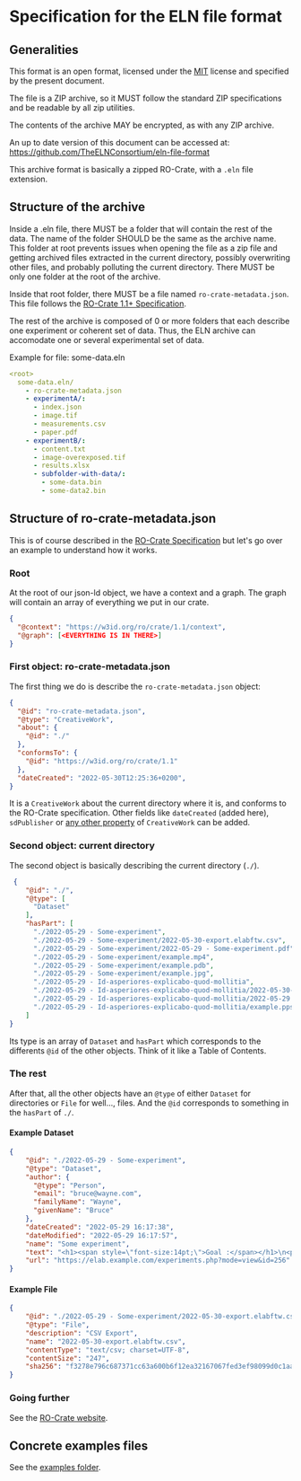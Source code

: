 # Specification for the ELN file format

## Generalities

This format is an open format, licensed under the [MIT](./LICENSE) license and specified by the present document.

The file is a ZIP archive, so it MUST follow the standard ZIP specifications and be readable by all zip utilities.

The contents of the archive MAY be encrypted, as with any ZIP archive.

An up to date version of this document can be accessed at: https://github.com/TheELNConsortium/eln-file-format

This archive format is basically a zipped RO-Crate, with a `.eln` file extension.

## Structure of the archive

Inside a .eln file, there MUST be a folder that will contain the rest of the data. The name of the folder SHOULD be the same as the archive name. This folder at root prevents issues when opening the file as a zip file and getting archived files extracted in the current directory, possibly overwriting other files, and probably polluting the current directory. There MUST be only one folder at the root of the archive.

Inside that root folder, there MUST be a file named `ro-crate-metadata.json`. This file follows the [RO-Crate 1.1+ Specification](https://w3id.org/ro/crate/1.1).

The rest of the archive is composed of 0 or more folders that each describe one experiment or coherent set of data. Thus, the ELN archive can accomodate one or several experimental set of data.

Example for file: some-data.eln

~~~yaml
<root>
  some-data.eln/
    - ro-crate-metadata.json
    - experimentA/:
      - index.json
      - image.tif
      - measurements.csv
      - paper.pdf
    - experimentB/:
      - content.txt
      - image-overexposed.tif
      - results.xlsx
      - subfolder-with-data/:
        - some-data.bin
        - some-data2.bin
~~~

## Structure of ro-crate-metadata.json

This is of course described in the [RO-Crate Specification](https://w3id.org/ro/crate/1.1) but let's go over an example to understand how it works.

### Root

At the root of our json-ld object, we have a context and a graph. The graph will contain an array of everything we put in our crate.

~~~json
{
  "@context": "https://w3id.org/ro/crate/1.1/context",
  "@graph": [<EVERYTHING IS IN THERE>]
}
~~~

### First object: ro-crate-metadata.json

The first thing we do is describe the `ro-crate-metadata.json` object:

~~~json
{
  "@id": "ro-crate-metadata.json",
  "@type": "CreativeWork",
  "about": {
    "@id": "./"
  },
  "conformsTo": {
    "@id": "https://w3id.org/ro/crate/1.1"
  },
  "dateCreated": "2022-05-30T12:25:36+0200",
}
~~~

It is a `CreativeWork` about the current directory where it is, and conforms to the RO-Crate specification. Other fields like `dateCreated` (added here), `sdPublisher` or [any other property](https://schema.org/CreativeWork) of `CreativeWork` can be added.


### Second object: current directory

The second object is basically describing the current directory (`./`).

~~~json
 {
    "@id": "./",
    "@type": [
      "Dataset"
    ],
    "hasPart": [
      "./2022-05-29 - Some-experiment",
      "./2022-05-29 - Some-experiment/2022-05-30-export.elabftw.csv",
      "./2022-05-29 - Some-experiment/2022-05-29 - Some-experiment.pdf",
      "./2022-05-29 - Some-experiment/example.mp4",
      "./2022-05-29 - Some-experiment/example.pdb",
      "./2022-05-29 - Some-experiment/example.jpg",
      "./2022-05-29 - Id-asperiores-explicabo-quod-mollitia",
      "./2022-05-29 - Id-asperiores-explicabo-quod-mollitia/2022-05-30-export.elabftw.csv",
      "./2022-05-29 - Id-asperiores-explicabo-quod-mollitia/2022-05-29 - Id-asperiores-explicabo-quod-mollitia.pdf",
      "./2022-05-29 - Id-asperiores-explicabo-quod-mollitia/example.pps",
    ]
}
~~~

Its type is an array of `Dataset` and `hasPart` which corresponds to the differents `@id` of the other objects. Think of it like a Table of Contents.

### The rest

After that, all the other objects have an `@type` of either `Dataset` for directories or `File` for well..., files. And the `@id` corresponds to something in the `hasPart` of `./`.

#### Example Dataset

~~~json
{
    "@id": "./2022-05-29 - Some-experiment",
    "@type": "Dataset",
    "author": {
      "@type": "Person",
      "email": "bruce@wayne.com",
      "familyName": "Wayne",
      "givenName": "Bruce"
    },
    "dateCreated": "2022-05-29 16:17:38",
    "dateModified": "2022-05-29 16:17:57",
    "name": "Some experiment",
    "text": "<h1><span style=\"font-size:14pt;\">Goal :</span></h1>\n<p> </p>\n<h1><span style=\"font-size:14pt;\">Procedure :</span></h1>\n<p> </p>\n<h1><span style=\"font-size:14pt;\">Results :<br></span></h1>\n<p> </p>",
    "url": "https://elab.example.com/experiments.php?mode=view&id=256"
}
~~~

#### Example File

~~~json
{
    "@id": "./2022-05-29 - Some-experiment/2022-05-30-export.elabftw.csv",
    "@type": "File",
    "description": "CSV Export",
    "name": "2022-05-30-export.elabftw.csv",
    "contentType": "text/csv; charset=UTF-8",
    "contentSize": "247",
    "sha256": "f3278e796c687371cc63a600b6f12ea32167067fed3ef98099d0c1aad2426531"
}
~~~


### Going further

See the [RO-Crate website](https://www.researchobject.org/ro-crate/1.1/data-entities.html#example-linking-to-a-file-and-folders).

## Concrete examples files

See the [examples folder](./examples).
